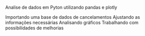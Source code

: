 Analise de dados em Pyton utilizando pandas e plotly

Importando uma base de dados de cancelamentos
Ajustando as informações necessárias
Analisando gráficos
Trabalhando com possibilidades de melhorias
